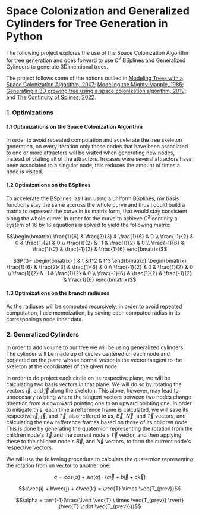 # Space Colonization and Generalized Cylinders for Tree Generation in Python

The following project explores the use of the Space Colonization Algorithm for tree generation and goes forward to use $C^2$ BSplines and Generalized Cylinders to generate 3Dimentional trees.

The project follows some of the notions outlied in [Modeling Trees with a Space Colonization Algorithm, 2007](http://algorithmicbotany.org/papers/colonization.egwnp2007.large.pdf); [Modeling the Mighty Mapple, 1985](https://courses.cs.duke.edu/fall01/cps124/resources/p305-bloomenthal.pdf); [Generating a 3D growing tree using a space colonization algorithm, 2019](https://ciphrd.com/2019/09/11/generating-a-3d-growing-tree-using-a-space-colonization-algorithm/); and [The Continuity of Splines, 2022](https://www.youtube.com/watch?v=jvPPXbo87ds).

### 1. Optimizations
#### 1.1 Optimizations on the Space Colonization Algorithm
In order to avoid repeated computation and accelerate the tree skeleton generation, on every iteration only those nodes that have been associated to one or more attractors will be visited when generating new nodes, instead of visiting all of the attractors. In cases were several attractors have been associated to a singular node, this reduces the amount of times a node is visited.
#### 1.2 Optimizations on the BSplines
To accelerate the BSplines, as I am using a uniform BSplines, my basis functions stay the same accross the whole curve and thus I could build a matrix to represent the curve in its matrix form, that would stay consistent along the whole curve. In order for the curve to achieve $C^2$ continity a system of 16 by 16 equations is solved to yield the following matrix:
```math
\begin{bmatrix}
    \frac{1}{6} & \frac{2}{3} & \frac{1}{6} & 0 \\
    \frac{-1}{2} & 0 & \frac{1}{2} & 0 \\
    \frac{1}{2} & -1 & \frac{1}{2} & 0 \\
    \frac{-1}{6} & \frac{1}{2} & \frac{-1}{2} & \frac{1}{6}
\end{bmatrix}
```
```math
P(t)=
\begin{bmatrix}
    1 & t & t^2 & t^3
\end{bmatrix}
\begin{bmatrix}
    \frac{1}{6} & \frac{2}{3} & \frac{1}{6} & 0 \\
    \frac{-1}{2} & 0 & \frac{1}{2} & 0 \\
    \frac{1}{2} & -1 & \frac{1}{2} & 0 \\
    \frac{-1}{6} & \frac{1}{2} & \frac{-1}{2} & \frac{1}{6}
\end{bmatrix}
```
#### 1.3 Optimizations on the branch radiuses
As the radiuses will be computed recursively, in order to avoid repeated computation, I use memoization, by saving each computed radius in its corresponings node inner data.

### 2. Generalized Cylinders
In order to add volume to our tree we will be using generalized cylinders. The cylinder will be made up of circles centered on each node and porjected on the plane whose normal vector is the vector tangent to the skeleton at the coordinates of the given node.

In order to do project each circle on its respective plane, we will be calculating two basis vectors in that plane. We will do so by rotating the vectors $\vec{i}$, and $\vec{j}$ along the skeleton. This alone, however, may lead to unnecesary twisting where the tangent vectors between two nodes change direction from a downward pointing one to an upward pointing one. In order to mitigate this, each time a refference frame is calculated, we will save its respective $\vec{i}$, $\vec{j}$, and $\vec{T}$, also reffered to as, $\vec{B}$, $\vec{N}$, and $\vec{T}$ vectors, and calculating the new refference frames based on those of its children node. This is done by generating the quaternion representing the rotation from the children node's $\vec{T}$ and the current node's $\vec{T}$ vector, and then applying these to the children node's $\vec{B}$, and $\vec{N}$ vectors, to form the current node's respective vectors.

We will use the following procedure to calculate the quaternion representing the rotation from un vector to another one:
```math
q = cos(\alpha) + sin(\alpha)\cdot(a\vec{i} + b\vec{j} + c\vec{k})
```
```math
a\vec{i} + b\vec{j} + c\vec{k} = \vec{T} \times \vec{T_{prev}}
```
```math
\alpha = tan^{-1}(\frac{\lvert \vec{T} \ times \vec{T_{prev}} \rvert}{\vec{T} \cdot \vec{T_{prev}}})
```